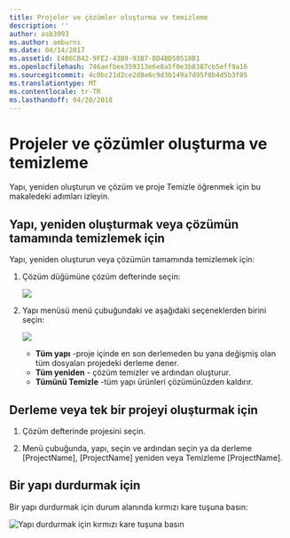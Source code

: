 ```yaml
---
title: Projeler ve çözümler oluşturma ve temizleme
description: ''
author: asb3993
ms.author: amburns
ms.date: 04/14/2017
ms.assetid: E4B6CB42-9FE2-43B9-93B7-BD4BD50518B1
ms.openlocfilehash: 746aefbee359313e6e8a5f0e3b8387cb5eff9a16
ms.sourcegitcommit: 4c0bc21d2ce2d8e6c9d3b149a7d95f0b4d5b3f85
ms.translationtype: MT
ms.contentlocale: tr-TR
ms.lasthandoff: 04/20/2018
---
```

# <a name="building-and-cleaning-projects-and-solutions"></a>Projeler ve çözümler oluşturma ve temizleme

Yapı, yeniden oluşturun ve çözüm ve proje Temizle öğrenmek için bu makaledeki adımları izleyin.

## <a name="to-build-rebuild-or-clean-an-entire-solution"></a>Yapı, yeniden oluşturmak veya çözümün tamamında temizlemek için

Yapı, yeniden oluşturun veya çözümün tamamında temizlemek için:

1. Çözüm düğümüne çözüm defterinde seçin:

    ![](media/compiling-and-building-image1.png)

2. Yapı menüsü menü çubuğundaki ve aşağıdaki seçeneklerden birini seçin:

    ![](media/compiling-and-building-image2.png)

    * **Tüm yapı** -proje içinde en son derlemeden bu yana değişmiş olan tüm dosyaları projedeki derleme dener.
    * **Tüm yeniden** - çözüm temizler ve ardından oluşturur.
    * **Tümünü Temizle** -tüm yapı ürünleri çözümünüzden kaldırır.



## <a name="to-build-or-rebuild-a-single-project"></a>Derleme veya tek bir projeyi oluşturmak için

1. Çözüm defterinde projesini seçin.

2. Menü çubuğunda, yapı, seçin ve ardından seçin ya da derleme [ProjectName], [ProjectName] yeniden veya Temizleme [ProjectName].


## <a name="to-stop-a-build"></a>Bir yapı durdurmak için

Bir yapı durdurmak için durum alanında kırmızı kare tuşuna basın:

 ![Yapı durdurmak için kırmızı kare tuşuna basın](media/compiling-and-building-image3.png)
